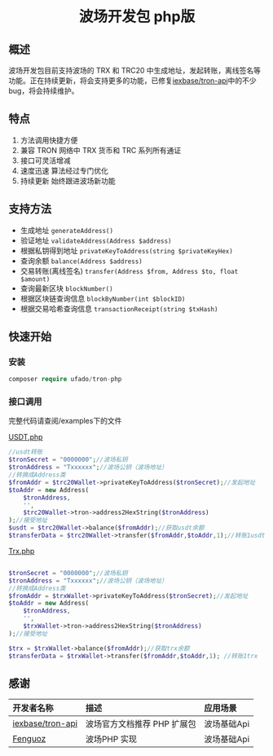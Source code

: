 <h1 align="center">波场开发包 php版</h1>

## 概述

波场开发包目前支持波场的 TRX 和 TRC20 中生成地址，发起转账，离线签名等功能。正在持续更新，将会支持更多的功能，已修复[iexbase/tron-api](https://github.com/iexbase/tron-api)中的不少bug，将会持续维护。

## 特点

1. 方法调用快捷方便
1. 兼容 TRON 网络中 TRX 货币和 TRC 系列所有通证
1. 接口可灵活增减
1. 速度迅速 算法经过专门优化
1. 持续更新 始终跟进波场新功能

## 支持方法

- 生成地址 `generateAddress()`
- 验证地址 `validateAddress(Address $address)`
- 根据私钥得到地址 `privateKeyToAddress(string $privateKeyHex)`
- 查询余额 `balance(Address $address)`
- 交易转账(离线签名) `transfer(Address $from, Address $to, float $amount)`
- 查询最新区块 `blockNumber()`
- 根据区块链查询信息 `blockByNumber(int $blockID)`
- 根据交易哈希查询信息 `transactionReceipt(string $txHash)`

## 快速开始

### 安装

``` php
composer require ufado/tron-php
```

### 接口调用

完整代码请查阅/examples下的文件

[USDT.php](./examples/USDT.php)

``` php
//usdt转账
$tronSecret = "0000000";//波场私钥
$tronAddress = "Txxxxxx";//波场公钥（波场地址）
//转换成Address类
$fromAddr = $trc20Wallet->privateKeyToAddress($tronSecret);//发起地址
$toAddr = new Address(
    $tronAddress,
    '',
    $trc20Wallet->tron->address2HexString($tronAddress)
);//接受地址
$usdt = $trc20Wallet->balance($fromAddr);//获取usdt余额
$transferData = $trc20Wallet->transfer($fromAddr,$toAddr,1);//转账1usdt
```

[Trx.php](./examples/Trx.php)

```php

$tronSecret = "0000000";//波场私钥
$tronAddress = "Txxxxxx";//波场公钥（波场地址）
//转换成Address类
$fromAddr = $trxWallet->privateKeyToAddress($tronSecret);//发起地址
$toAddr = new Address(
    $tronAddress,
    '',
    $trxWallet->tron->address2HexString($tronAddress)
);//接受地址

$trx = $trxWallet->balance($fromAddr);//获取trx余额
$transferData = $trxWallet->transfer($fromAddr,$toAddr,1); //转账1trx
```



## 感谢

| 开发者名称 | 描述 | 应用场景 |
| :-----| :---- | :---- |
| [iexbase/tron-api](https://github.com/iexbase/tron-api) | 波场官方文档推荐 PHP 扩展包 | 波场基础Api |
| [Fenguoz](https://github.com/Fenguoz/) | 波场PHP 实现 | 波场基础Api |